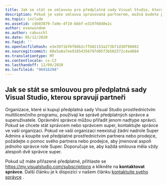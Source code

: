 ```yaml
---
title: Jak se stát se smlouvou pro předplatná sady Visual Studio, kterou spravují partneři
description: Pokud je vaše smlouva spravovaná partnerem, možná budete potřebovat pomoc s vytvořením nadřízených správců.
ms.topic: include
ms.assetid: cdb03879-7a0e-4f19-bbbf-e319760d8e2c
author: evanwindom
ms.author: cabuschl
ms.date: 05/12/2020
ms.faqid: ''
ms.openlocfilehash: e3e3971bf6f0db2cffb82153a273b71d30f96082
ms.sourcegitcommit: 60e5a8a7ee91854356797d05f3b502572c4a4884
ms.translationtype: MT
ms.contentlocale: cs-CZ
ms.lasthandoff: 12/09/2020
ms.locfileid: "96916298"
---
```

## <a name="how-to-become-a-super-admin-for-visual-studio-subscriptions-agreements-managed-by-partners"></a>Jak se stát se smlouvou pro předplatná sady Visual Studio, kterou spravují partneři

Organizace, které si kupují předplatná sady Visual Studio prostřednictvím multilicenčního programu, používají ke správě předplatných správce a superuživatele.  Oprávnění správce můžou přiřadit jenom nadtype správci.  Pokud se chcete stát správcem nebo správcem super, kontaktujte správce ve vaší organizaci.  Pokud ve vaší organizaci neexistují žádní nadrole Super Admins a koupíte své předplatné prostřednictvím partnera nebo prodejce, požádejte o pomoc svého partnera nebo prodejce, aby jmenoval aspoň jednoho správce role Super.  Doporučuje se, aby každá smlouva měla vždy alespoň dvě správce super.  

Pokud už máte přiřazené předplatné, přihlaste se https://my.visualstudio.com/subscriptions a klikněte na **kontaktovat správce**.  Další článku je k dispozici v našem článku [kontaktujte svého správce](https://docs.microsoft.com/visualstudio/subscriptions/contact-my-admin) .

